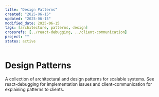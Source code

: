 ```yaml
---
title: "Design Patterns"
created: "2025-06-15"
updated: "2025-06-15"
modified_date: 2025-06-15
tags: [architecture, patterns, design]
crossrefs: [../react-debugging, ../client-communication]
project: ""
status: active
---
```


# Design Patterns

A collection of architectural and design patterns for scalable systems. See react-debugging for implementation issues and client-communication for explaining patterns to clients. 